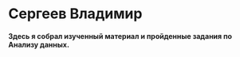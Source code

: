# Сергеев Владимир 
####  Здесь я собрал изученный материал и пройденные задания по Анализу данных. 


